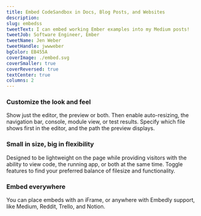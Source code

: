 ```yaml
---
title: Embed CodeSandbox in Docs, Blog Posts, and Websites
description:
slug: embedss
tweetText: I can embed working Ember examples into my Medium posts!
tweetJob: Software Engineer, Ember
tweetName: Jen Weber
tweetHandle: jwwweber
bgColor: EB455A
coverImage: ./embed.svg
coverSmaller: true
coverReversed: true
textCenter: true
columns: 2
---
```


<div>

### Customize the look and feel

Show just the editor, the preview or both. Then enable auto-resizing, the
navigation bar, console, module view, or test results. Specify which file shows
first in the editor, and the path the preview displays.

</div>

<div>

### Small in size, big in flexibility

Designed to be lightweight on the page while providing visitors with the ability
to view code, the running app, or both at the same time. Toggle features to find
your preferred balance of filesize and functionality.

</div>

<div>

### Embed everywhere

You can place embeds with an iFrame, or anywhere with Embedly support, like
Medium, Reddit, Trello, and Notion.

</div>
